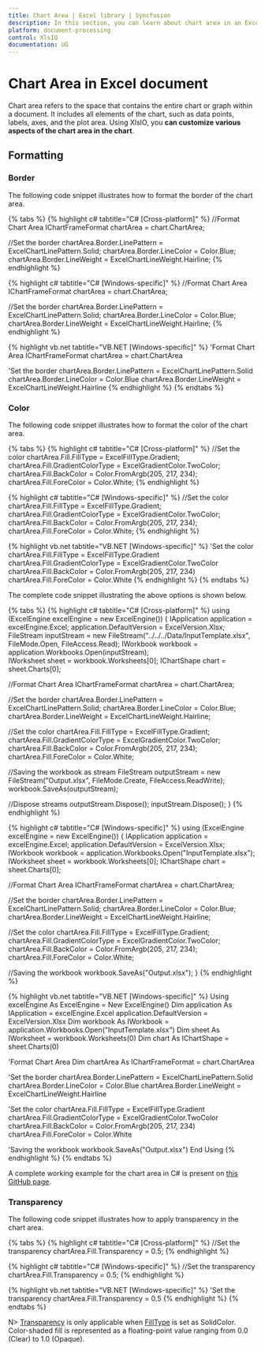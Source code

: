 ```yaml
---
title: Chart Area | Excel library | Syncfusion
description: In this section, you can learn about chart area in an Excel document with XlsIO.
platform: document-processing
control: XlsIO
documentation: UG
---
```


# Chart Area in Excel document

Chart area refers to the space that contains the entire chart or graph within a document. It includes all elements of the chart, such as data points, labels, axes, and the plot area. Using XlsIO, you **can customize various aspects of the chart area in the chart**.

## Formatting

### Border

The following code snippet illustrates how to format the border of the chart area.

{% tabs %}
{% highlight c# tabtitle="C# [Cross-platform]" %}
//Format Chart Area
IChartFrameFormat chartArea = chart.ChartArea;

//Set the border
chartArea.Border.LinePattern = ExcelChartLinePattern.Solid;
chartArea.Border.LineColor = Color.Blue;
chartArea.Border.LineWeight = ExcelChartLineWeight.Hairline;
{% endhighlight %}

{% highlight c# tabtitle="C# [Windows-specific]" %}
//Format Chart Area
IChartFrameFormat chartArea = chart.ChartArea;

//Set the border
chartArea.Border.LinePattern = ExcelChartLinePattern.Solid;
chartArea.Border.LineColor = Color.Blue;
chartArea.Border.LineWeight = ExcelChartLineWeight.Hairline;
{% endhighlight %}

{% highlight vb.net tabtitle="VB.NET [Windows-specific]" %}
'Format Chart Area
IChartFrameFormat chartArea = chart.ChartArea

'Set the border
chartArea.Border.LinePattern = ExcelChartLinePattern.Solid
chartArea.Border.LineColor = Color.Blue
chartArea.Border.LineWeight = ExcelChartLineWeight.Hairline
{% endhighlight %}
{% endtabs %}

### Color

The following code snippet illustrates how to format the color of the chart area.

{% tabs %}
{% highlight c# tabtitle="C# [Cross-platform]" %}
//Set the color
chartArea.Fill.FillType = ExcelFillType.Gradient;
chartArea.Fill.GradientColorType = ExcelGradientColor.TwoColor;
chartArea.Fill.BackColor = Color.FromArgb(205, 217, 234);
chartArea.Fill.ForeColor = Color.White;
{% endhighlight %}

{% highlight c# tabtitle="C# [Windows-specific]" %}
//Set the color
chartArea.Fill.FillType = ExcelFillType.Gradient;
chartArea.Fill.GradientColorType = ExcelGradientColor.TwoColor;
chartArea.Fill.BackColor = Color.FromArgb(205, 217, 234);
chartArea.Fill.ForeColor = Color.White;
{% endhighlight %}

{% highlight vb.net tabtitle="VB.NET [Windows-specific]" %}
'Set the color
chartArea.Fill.FillType = ExcelFillType.Gradient
chartArea.Fill.GradientColorType = ExcelGradientColor.TwoColor
chartArea.Fill.BackColor = Color.FromArgb(205, 217, 234)
chartArea.Fill.ForeColor = Color.White
{% endhighlight %}
{% endtabs %}

The complete code snippet illustrating the above options is shown below.

{% tabs %}
{% highlight c# tabtitle="C# [Cross-platform]" %}
using (ExcelEngine excelEngine = new ExcelEngine())
{
  IApplication application = excelEngine.Excel;
  application.DefaultVersion = ExcelVersion.Xlsx;
  FileStream inputStream = new FileStream("../../../Data/InputTemplate.xlsx", FileMode.Open, FileAccess.Read);
  IWorkbook workbook = application.Workbooks.Open(inputStream);  
  IWorksheet sheet = workbook.Worksheets[0];
  IChartShape chart = sheet.Charts[0];

  //Format Chart Area
  IChartFrameFormat chartArea = chart.ChartArea;

  //Set the border
  chartArea.Border.LinePattern = ExcelChartLinePattern.Solid;
  chartArea.Border.LineColor = Color.Blue;
  chartArea.Border.LineWeight = ExcelChartLineWeight.Hairline;

  //Set the color
  chartArea.Fill.FillType = ExcelFillType.Gradient;
  chartArea.Fill.GradientColorType = ExcelGradientColor.TwoColor;
  chartArea.Fill.BackColor = Color.FromArgb(205, 217, 234);
  chartArea.Fill.ForeColor = Color.White;

  //Saving the workbook as stream
  FileStream outputStream = new FileStream("Output.xlsx", FileMode.Create, FileAccess.ReadWrite);
  workbook.SaveAs(outputStream);

  //Dispose streams
  outputStream.Dispose();
  inputStream.Dispose();
}
{% endhighlight %}

{% highlight c# tabtitle="C# [Windows-specific]" %}
using (ExcelEngine excelEngine = new ExcelEngine())
{
  IApplication application = excelEngine.Excel;
  application.DefaultVersion = ExcelVersion.Xlsx;
  IWorkbook workbook = application.Workbooks.Open("InputTemplate.xlsx");
  IWorksheet sheet = workbook.Worksheets[0];
  IChartShape chart = sheet.Charts[0];

  //Format Chart Area
  IChartFrameFormat chartArea = chart.ChartArea;

  //Set the border
  chartArea.Border.LinePattern = ExcelChartLinePattern.Solid;
  chartArea.Border.LineColor = Color.Blue;
  chartArea.Border.LineWeight = ExcelChartLineWeight.Hairline;

  //Set the color
  chartArea.Fill.FillType = ExcelFillType.Gradient;
  chartArea.Fill.GradientColorType = ExcelGradientColor.TwoColor;
  chartArea.Fill.BackColor = Color.FromArgb(205, 217, 234);
  chartArea.Fill.ForeColor = Color.White;

  //Saving the workbook
  workbook.SaveAs("Output.xlsx");
}
{% endhighlight %}

{% highlight vb.net tabtitle="VB.NET [Windows-specific]" %}
Using excelEngine As ExcelEngine = New ExcelEngine()
  Dim application As IApplication = excelEngine.Excel
  application.DefaultVersion = ExcelVersion.Xlsx
  Dim workbook As IWorkbook = application.Workbooks.Open("InputTemplate.xlsx")
  Dim sheet As IWorksheet = workbook.Worksheets(0)
  Dim chart As IChartShape = sheet.Charts(0)

  'Format Chart Area
  Dim chartArea As IChartFrameFormat = chart.ChartArea

  'Set the border
  chartArea.Border.LinePattern = ExcelChartLinePattern.Solid
  chartArea.Border.LineColor = Color.Blue
  chartArea.Border.LineWeight = ExcelChartLineWeight.Hairline

  'Set the color
  chartArea.Fill.FillType = ExcelFillType.Gradient
  chartArea.Fill.GradientColorType = ExcelGradientColor.TwoColor
  chartArea.Fill.BackColor = Color.FromArgb(205, 217, 234)
  chartArea.Fill.ForeColor = Color.White

  'Saving the workbook
  workbook.SaveAs("Output.xlsx")
End Using
{% endhighlight %}
{% endtabs %}

A complete working example for the chart area in C# is present on [this GitHub page](https://github.com/SyncfusionExamples/XlsIO-Examples/tree/master/Create%20and%20Edit%20Charts/Chart%20Area/NET/Chart%20Area).

### Transparency

The following code snippet illustrates how to apply transparency in the chart area.

{% tabs %}
{% highlight c# tabtitle="C# [Cross-platform]" %}
//Set the transparency
chartArea.Fill.Transparency = 0.5;
{% endhighlight %}

{% highlight c# tabtitle="C# [Windows-specific]" %}
//Set the transparency
chartArea.Fill.Transparency = 0.5;
{% endhighlight %}

{% highlight vb.net tabtitle="VB.NET [Windows-specific]" %}
'Set the transparency
chartArea.Fill.Transparency = 0.5
{% endhighlight %}
{% endtabs %}

N> [Transparency](https://help.syncfusion.com/cr/file-formats/Syncfusion.XlsIO.IFill.html#Syncfusion_XlsIO_IFill_Transparency) is only applicable when [FillType](https://help.syncfusion.com/cr/file-formats/Syncfusion.XlsIO.IFill.html#Syncfusion_XlsIO_IFill_FillType) is set as SolidColor. Color-shaded fill is represented as a floating-point value ranging from 0.0 (Clear) to 1.0 (Opaque).